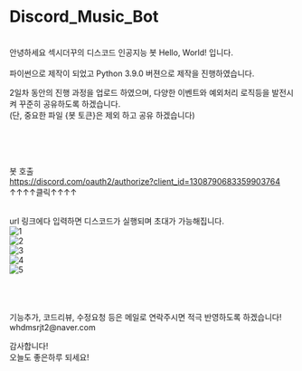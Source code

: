 # Discord_Music_Bot
<br/>
안녕하세요 섹시더꾸의 디스코드 인공지능 봇 Hello, World! 입니다.

<br/>
<br/>
파이썬으로 제작이 되었고 Python 3.9.0 버젼으로 제작을 진행하였습니다.

2일차 동안의 진행 과정을 업로드 하였으며, 다양한 이벤트와 예외처리 로직등을 발전시켜 꾸준히 공유하도록 하겠습니다.
<br/>(단, 중요한 파일 {봇 토큰}은 제외 하고 공유 하겠습니다)

<br/>
<br/>
<br/>

봇 호출 
<br/>https://discord.com/oauth2/authorize?client_id=1308790683359903764
<br/>                     ↑↑↑↑클릭↑↑↑↑

<br/>url 링크에다 입력하면 디스코드가 실행되며 초대가 가능해집니다.
<br/>
![1](https://github.com/user-attachments/assets/7f19bad0-93f5-4d98-85b3-eb875721d822)
<br/>
![2](https://github.com/user-attachments/assets/7f19bad0-93f5-4d98-85b3-eb875721d822)
<br/>
![3](https://github.com/user-attachments/assets/7f19bad0-93f5-4d98-85b3-eb875721d822)
<br/>
![4](https://github.com/user-attachments/assets/7f19bad0-93f5-4d98-85b3-eb875721d822)
<br/>
![5](https://github.com/user-attachments/assets/7f19bad0-93f5-4d98-85b3-eb875721d822)

<br/>
<br/>
<br/>
기능추가, 코드리뷰, 수정요청 등은 메일로 연락주시면 적극 반영하도록 하겠습니다!
<br/>whdmsrjt2@naver.com

감사합니다!
<br/>오늘도 좋은하루 되세요!
